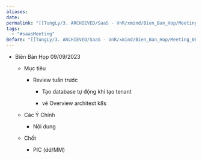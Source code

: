 ```yaml
---
aliases: 
date: 
permalink: "[[TungLy/3. ARCHIEVED/SaaS - VnR/xmind/Bien_Ban_Hop/Meeting_00]]"
tags:
  - "#saasMeeting"
Before: "[[TungLy/3. ARCHIEVED/SaaS - VnR/xmind/Bien_Ban_Hop/Meeting_0826]]"
---
```

- Biên Bản Họp 09/09/2023
    
    - Mục tiêu
        
        - Review tuần trước
            
            - Tạo database tự động khi tạo tenant
                
            - vẽ Overview architext k8s
                
        
    - Các Ý Chính
        
        - Nội dung
            
    - Chốt
        
        - PIC (dd/MM)